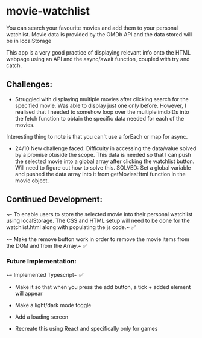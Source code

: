 # movie-watchlist
You can search your favourite movies and add them to your personal watchlist. Movie data is provided by the OMDb API and the data stored will be in localStorage

This app is a very good practice of displaying relevant info onto the HTML webpage using an API and the async/await function, coupled with try and catch. 

## Challenges:

- Struggled with displaying multiple movies after clicking search for the specified movie. Was able to display just one only before. However, I realised that I needed to somehow loop over the multiple imdbIDs into the fetch function to obtain the specific data needed for each of the movies.  

Interesting thing to note is that you can't use a forEach or map for async. 

- 24/10 New challenge faced: Difficulty in accessing the data/value solved by a promise otuside the scope. This data is needed so that I can push the selected movie into a global array after clicking the watchlist button. Will need to figure out how to solve this. 
SOLVED: Set a global variable and pushed the data array into it from getMoviesHtml function in the movie object.


## Continued Development:  
 
 ~- To enable users to store the selected movie into their personal watchlist using localStorage. The CSS and HTML setup will need to be done for the watchlist.html along with populating the js code.~ ✅

 ~- Make the remove button work in order to remove the movie items from the DOM and from the Array.~ ✅
 
 ### Future Implementation:

 ~- Implemented Typescript~ ✅

  - Make it so that when you press the add button, a tick + added element will appear

 - Make a light/dark mode toggle

 - Add a loading screen
 
 - Recreate this using React and specifically only for games
